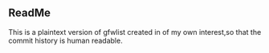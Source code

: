 ReadMe
------------
This is a plaintext version of gfwlist created in of my own interest,so that the commit history is human readable.
